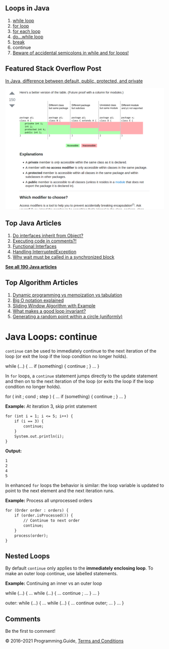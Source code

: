 <span class="underline"></span>

<span class="underline"></span>

## Loops in Java

1.  [while loop](while-loop.html)
2.  [for loop](for-loop.html)
3.  [for each loop](for-each-loop.html)
4.  [do…while loop](do-while-loop.html)
5.  [break](break-loop.html)
6.  continue
7.  [Beware of accidental semicolons in while and for loops!](beware-of-accidental-semicolons-in-while-and-for-loops.html)

## Featured Stack Overflow Post

[In Java, difference between default, public, protected, and private](https://stackoverflow.com/a/33627846/276052)

[<img src="../images/so-featured-33627846.png" alt="StackOverflow screenshot thumbnail" class="screenshot" />](https://stackoverflow.com/a/33627846/276052)

<span class="underline"></span>

## Top Java Articles

1.  [Do interfaces inherit from Object?](do-interfaces-inherit-from-object.html)
2.  [Executing code in comments?!](executing-code-in-comments.html)
3.  [Functional Interfaces](functional-interfaces.html)
4.  [Handling InterruptedException](handling-interrupted-exceptions.html)
5.  [Why wait must be called in a synchronized block](why-wait-must-be-in-synchronized.html)

[**See all 190 Java articles**](index.html)

## Top Algorithm Articles

1.  [Dynamic programming vs memoization vs tabulation](../dynamic-programming-vs-memoization-vs-tabulation.html)
2.  [Big O notation explained](../big-o-notation-explained.html)
3.  [Sliding Window Algorithm with Example](../sliding-window-example.html)
4.  [What makes a good loop invariant?](../what-makes-a-good-loop-invariant.html)
5.  [Generating a random point within a circle (uniformly)](../random-point-within-circle.html)

# Java Loops: continue

`continue` can be used to immediately continue to the next iteration of the loop (or exit the loop if the loop condition no longer holds).

while (…) { … if (something) { continue ; } … }

In `for` loops, a `continue` statement jumps directly to the update statement and then on to the next iteration of the loop (or exits the loop if the loop condition no longer holds).

for ( init ; cond ; step ) { … if (something) { continue ; } … }

**Example:** At iteration 3, skip print statement

    for (int i = 1; i <= 5; i++) {
        if (i == 3) {
            continue;
        }
        System.out.println(i);
    }

**Output:**

    1
    2
    4
    5

In enhanced `for` loops the behavior is similar: the loop variable is updated to point to the next element and the next iteration runs.

**Example:** Process all unprocessed orders

    for (Order order : orders) {
        if (order.isProcessed()) {
            // Continue to next order
            continue;
        }
        process(order);
    }

## Nested Loops

By default `continue` only applies to the **immediately enclosing loop**. To make an outer loop continue, use labelled statements.

**Example:** Continuing an inner vs an outer loop

while (…) { … while (…) { … continue ; … } … }

outer: while (…) { … while (…) { … continue outer; … } … }

## Comments

Be the first to comment!

© 2016–2021 Programming.Guide, [Terms and Conditions](../terms-and-conditions.html)
